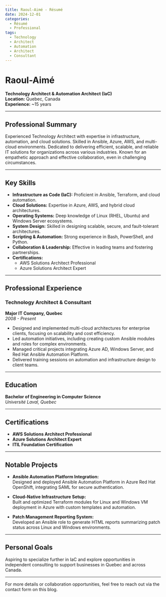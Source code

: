 ```yaml
---
title: Raoul-Aimé - Résumé
date: 2024-12-01
categories:
  - Résumé
  - Professional
tags:
  - Technology
  - Architect
  - Automation
  - Architect
  - Consultant
---
```


# **Raoul-Aimé**  
**Technology Architect & Automation Architect (IaC)**  
**Location:** Quebec, Canada  
**Experience:** ~15 years  

---

## **Professional Summary**  
Experienced Technology Architect with expertise in infrastructure, automation, and cloud solutions. Skilled in Ansible, Azure, AWS, and multi-cloud environments. Dedicated to delivering efficient, scalable, and reliable IT solutions for organizations across various industries. Known for an empathetic approach and effective collaboration, even in challenging circumstances.

---

## **Key Skills**
- **Infrastructure as Code (IaC):** Proficient in Ansible, Terraform, and cloud automation.
- **Cloud Solutions:** Expertise in Azure, AWS, and hybrid cloud architectures.
- **Operating Systems:** Deep knowledge of Linux (RHEL, Ubuntu) and Windows Server ecosystems.
- **System Design:** Skilled in designing scalable, secure, and fault-tolerant architectures.
- **Scripting & Automation:** Strong experience in Bash, PowerShell, and Python.
- **Collaboration & Leadership:** Effective in leading teams and fostering partnerships.
- **Certifications:**
  - AWS Solutions Architect Professional
  - Azure Solutions Architect Expert

---

## **Professional Experience**

### **Technology Architect & Consultant**  
**Major IT Company, Quebec**  
*2008 - Present*  

- Designed and implemented multi-cloud architectures for enterprise clients, focusing on scalability and cost efficiency.  
- Led automation initiatives, including creating custom Ansible modules and roles for complex environments.  
- Managed critical projects integrating Azure AD, Windows Server, and Red Hat Ansible Automation Platform.  
- Delivered training sessions on automation and infrastructure design to client teams.  

---

## **Education**  
**Bachelor of Engineering in Computer Science**  
*Université Laval, Quebec*  

---

## **Certifications**  
- **AWS Solutions Architect Professional**  
- **Azure Solutions Architect Expert**  
- **ITIL Foundation Certification**

---

## **Notable Projects**  
- **Ansible Automation Platform Integration:**  
  Designed and deployed Ansible Automation Platform in Azure Red Hat OpenShift, integrating SAML for secure authentication.  

- **Cloud-Native Infrastructure Setup:**  
  Built and optimized Terraform modules for Linux and Windows VM deployment in Azure with custom templates and automation.

- **Patch Management Reporting System:**  
  Developed an Ansible role to generate HTML reports summarizing patch status across Linux and Windows environments.

---

## **Personal Goals**  
Aspiring to specialize further in IaC and explore opportunities in independent consulting to support businesses in Quebec and across Canada.

---

For more details or collaboration opportunities, feel free to reach out via the contact form on this blog.
